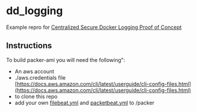 # dd_logging
Example repro for [Centralized Secure Docker Logging Proof of Concept](https://docs.google.com/document/d/12CT_IAhL02ZL4MYX1MY0qDztUGsCJIH6-aZ2NbAmiBw/edit?usp=sharing "Centralized Secure Docker Logging Proof of Concept") 

## Instructions

To build packer-ami you will need the following":

* An aws account
* ./aws.credentials file   [https://docs.aws.amazon.com/cli/latest/userguide/cli-config-files.html](https://docs.aws.amazon.com/cli/latest/userguide/cli-config-files.html)
* to clone this repo
* add your own [filebeat.yml](https://github.com/elastic/beats/blob/master/filebeat/filebeat.yml) and [packetbeat.yml](https://github.com/elastic/beats/blob/master/packetbeat/packetbeat.yml) to /packer 
